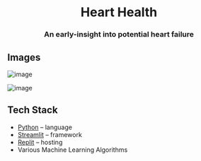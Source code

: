 <div align="center">
  <h1 align="center">Heart Health</h1>
  <h3>An early-insight into potential heart failure</h3>
</div>

## Images
![image](https://github.com/AdwitaSingh1711/HFP_Streamlit_App/assets/108565358/42d5d4fd-3969-4780-90e3-ef2d6c2cef47)

![image](https://github.com/AdwitaSingh1711/HFP_Streamlit_App/assets/108565358/edb9d3d1-8673-4133-80b4-d5fd3c17c925)



## Tech Stack

- [Python](https://docs.python.org/3/) – language
- [Streamlit](https://docs.streamlit.io/) – framework
- [Replit](https://replit.com/) – hosting
- Various Machine Learning Algorithms
